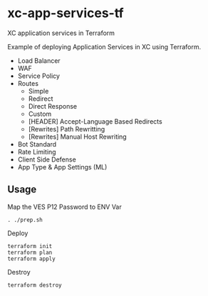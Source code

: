 # xc-app-services-tf

XC application services in Terraform

Example of deploying Application Services in XC using Terraform.

- Load Balancer
- WAF
- Service Policy
- Routes
  - Simple
  - Redirect
  - Direct Response
  - Custom
  - [HEADER] Accept-Language Based Redirects
  - [Rewrites] Path Rewritting
  - [Rewrites] Manual Host Rewriting
- Bot Standard
- Rate Limiting
- Client Side Defense
- App Type & App Settings (ML)

## Usage

Map the VES P12 Password to ENV Var

```
. ./prep.sh
```

Deploy

```
terraform init
terraform plan
terraform apply
```

Destroy

```
terraform destroy
```
